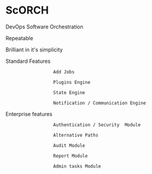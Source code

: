 ScORCH
======

DevOps Software Orchestration

Repeatable

Brilliant in it's simplicity

Standard Features

                      Add Jobs
                      
                      Plugins Engine
                      
                      State Engine
                      
                      Notification / Communication Engine
                      
Enterprise features

                      Authentication / Security  Module

                      Alternative Paths
                      
                      Audit Module
                      
                      Report Module
                      
                      Admin tasks Module
                      
                      
